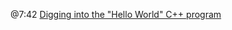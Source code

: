 @7:42 [Digging into the "Hello World" C++ program](https://www.youtube.com/watch?v=t2h1geGSww4&list=PLwhKb0RIaIS1sJkejUmWj-0lk7v_xgCuT&index=2&t=462s)
